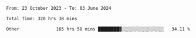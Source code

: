 

<!--START_SECTION:waka-->

```txt
From: 23 October 2023 - To: 03 June 2024

Total Time: 320 hrs 38 mins

Other              165 hrs 58 mins ████████▓░░░░░░░░░░░░░░░░   34.11 %
```

<!--END_SECTION:waka-->
